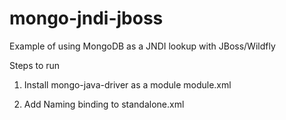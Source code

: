 # mongo-jndi-jboss
Example of using MongoDB as a JNDI lookup with JBoss/Wildfly

Steps to run

1.  Install mongo-java-driver as a module
module.xml

<module xmlns="urn:jboss:module:1.3" name="org.mongodb">
   <resources>
       <resource-root path="mongo-java-driver-3.4.2.jar"/>
   </resources>
   <dependencies>
       <module name="javax.api"/>
       <module name="javax.transaction.api"/>
       <module name="javax.servlet.api" optional="true"/>
   </dependencies>
</module>

2.  Add Naming binding to standalone.xml
<subsystem xmlns="urn:jboss:domain:naming:2.0">
            <bindings>
                <object-factory name="java:global/MyMongoClient" module="org.mongodb" class="com.mongodb.client.jndi.MongoClientFactory">
                    <environment>
                        <property name="connectionString" value="mongodb://localhost:27017"/>
                    </environment>
                </object-factory>
            </bindings>
            <remote-naming/>
 </subsystem>

